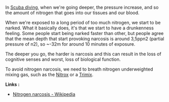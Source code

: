 In [Scuba diving](Scuba%20diving.md), when we're going deeper, the pressure increase, and so the amount of nitrogen that goes into our tissues and our blood.

When we're exposed to a long period of too much nitrogen, we start to be narked. What it basically does, it's that we start to have a drunkenness feeling. Some people start being narked faster than other, but people agree that the mean depth that start provoking narcosis is around 3,5ppn2 (partial pressure of n2), so ~-32m for around 10 minutes of exposure.

The deeper you go, the harder is narcosis and this can result in the loss of cognitive senses and worst, loss of biological function.

To avoid nitrogen narcosis, we need to breath nitrogen underweighted mixing gas, such as the [Nitrox](Nitrox.md) or a [Trimix](Trimix.md). 

**Links :**

* [Nitrogen narcosis - Wikipedia](https://en.wikipedia.org/wiki/Nitrogen_narcosis)